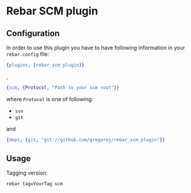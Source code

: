 Rebar SCM plugin
====================

Configuration
-------------------------------

In order to use this plugin you have to have following information in your ```rebar.config``` file:

```erlang
{plugins, [rebar_scm_plugin]}
```
,

```erlang
{scm, {Protocol, "Path to your scm root"}}
```
where ```Protocol``` is one of following:

* ```svn```
* ```git```

and

```erlang
{deps, {git, "git://github.com/gregorej/rebar_scm_plugin"}}
```


Usage
--------------------------------

Tagging version:

```sh
rebar tag=YourTag scm
```


